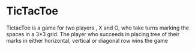 # TicTacToe
TictacToe is a game for two players , X and O, who take turns marking the spaces in a 3*3 grid. The player who succeeds in placing  tree of their marks in either horizontal, vertical or diagonal row wins the game
